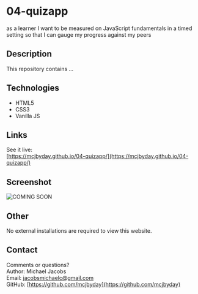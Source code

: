 # 04-quizapp

as a learner I want to be measured on JavaScript fundamentals in a timed setting so that I can gauge my progress against my peers

## Description
<p>This repository contains ...

## Technologies
- HTML5
- CSS3
- Vanilla JS

## Links
See it live:<br> [https://mcjbyday.github.io/04-quizapp/](https://mcjbyday.github.io/04-quizapp/)

    
## Screenshot
![COMING SOON]()

## Other
<p>No external installations are required to view this website. 

## Contact
Comments or questions? <br>
Author: Michael Jacobs <br>
Email: jacobsmichaelc@gmail.com <br>
GitHub: [https://github.com/mcjbyday](https://github.com/mcjbyday) <br>
